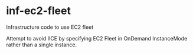 # inf-ec2-fleet
Infrastructure code to use EC2 fleet

Attempt to avoid IICE by specifying EC2 Fleet in OnDemand InstanceMode rather than a single instance.
